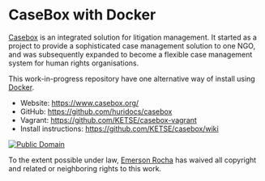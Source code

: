 # CaseBox with Docker
[Casebox](https://www.casebox.org/about/) is an integrated solution for
litigation management. It started as a project to provide a sophisticated case
management solution to one NGO, and was subsequently expanded to become a
flexible case management system for human rights organisations.

This work-in-progress repository have one alternative way of install using
[Docker](https://www.docker.com/).

- Website: <https://www.casebox.org/>
- GitHub: <https://github.com/huridocs/casebox>
- Vagrant: <https://github.com/KETSE/casebox-vagrant>
- Install instructions: <https://github.com/KETSE/casebox/wiki>

[![Public Domain](https://i.creativecommons.org/p/zero/1.0/88x31.png)](UNLICENSE)

To the extent possible under law, [Emerson Rocha](https://github.com/fititnt)
has waived all copyright and related or neighboring rights to this work.